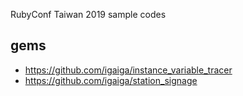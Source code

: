 RubyConf Taiwan 2019 sample codes

## gems

- https://github.com/igaiga/instance_variable_tracer
- https://github.com/igaiga/station_signage
